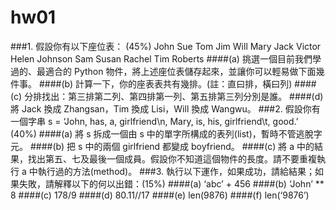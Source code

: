 # hw01
###1. 假設你有以下座位表： (45%)
John Sue Tom Jim Will
Mary Jack Victor Helen Johnson
Sam Susan Rachel Tim Roberts
####(a) 挑選一個目前我們學過的、最適合的 Python 物件，將上述座位表儲存起來，並讓你可以輕易做下面幾件事。
####(b) 計算一下，你的座表表共有幾排。(註：直曰排，橫曰列)
####(c) 分排找出：第三排第二列、第四排第一列、第五排第三列分別是誰。
####(d) 將 Jack 換成 Zhangsan，Tim 換成 Lisi，Will 換成 Wangwu。
###2. 假設你有一個字串 s = ‘John, has, a, girlfriend\n, Mary, is, his, girlfriend\t, good.’ (40%)
####(a) 將 s 拆成一個由 s 中的單字所構成的表列(list)，暫時不管逃脫字元。
####(b) 把 s 中的兩個 girlfriend 都變成 boyfriend。
####(c) 將 a 中的結果，找出第五、七及最後一個成員。假設你不知道這個物件的長度。請不要重複執行 a 中執行過的方法(method)。
###3. 執行以下運作，如果成功，請給結果；如果失敗，請解釋以下的何以出錯：(15%)
####(a) ‘abc’ + 456
####(b) ‘John’ ** 8
####(c) 178/9
####(d) 80.11//17
####(e) len(9876)
####(f) len(‘9876’)
